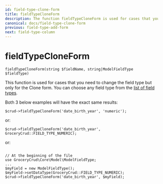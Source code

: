 ```yaml
---
id: field-type-clone-form
title: fieldTypeCloneForm
description: The function fieldTypeCloneForm is used for cases that you need to change the field type but only for the Clone form.
canonical: docs/field-type-clone-form
previous: field-type-add-form
next: field-type-column
---
```


# fieldTypeCloneForm

<pre><code class="language-php">fieldTypeCloneForm(string $fieldName, string|ModelFieldType $fieldType)</code></pre>
This function is used for cases that you need to change the field type but only for the Clone form. You can choose any field type from the <a href="https://www.grocerycrud.com/enterprise/api-and-function-list/fieldType">list of field types</a>.

Both 3 below examples will have the exact same results:
<pre><code class="language-php">$crud-&gt;fieldTypeCloneForm('date_birth_year', 'numeric');</code></pre>
or:
<pre><code class="language-php">$crud-&gt;fieldTypeCloneForm('date_birth_year', GroceryCrud::FIELD_TYPE_NUMERIC);</code></pre>
or:
<pre><code class="language-php">
// At the beginning of the file
use GroceryCrud\Core\Model\ModelFieldType;
...
$myField = new ModelFieldType();
$myField-&gt;setDataType(GroceryCrud::FIELD_TYPE_NUMERIC);
$crud-&gt;fieldTypeCloneForm('date_birth_year', $myField);</code></pre>